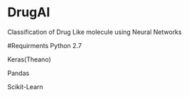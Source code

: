 # DrugAI
Classification of Drug Like molecule using Neural Networks

#Requirments
Python 2.7

Keras(Theano)

Pandas

Scikit-Learn
